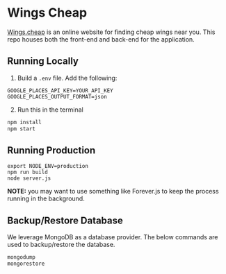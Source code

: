 # Wings Cheap

[Wings.cheap](https://wings.cheap/) is an online website for finding cheap wings near you. This repo houses both the front-end and back-end for the application.

## Running Locally

1. Build a `.env` file. Add the following:

```
GOOGLE_PLACES_API_KEY=YOUR_API_KEY
GOOGLE_PLACES_OUTPUT_FORMAT=json
```

2. Run this in the terminal

```bash
npm install
npm start
```

## Running Production

```
export NODE_ENV=production
npm run build
node server.js
```

**NOTE:** you may want to use something like Forever.js to keep the process running in the background.

## Backup/Restore Database

We leverage MongoDB as a database provider. The below commands are used to backup/restore the database.

```bash
mongodump
mongorestore
```